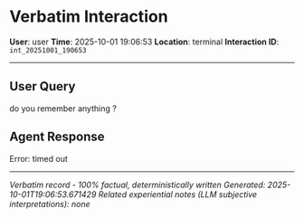 # Verbatim Interaction

**User**: user
**Time**: 2025-10-01 19:06:53
**Location**: terminal
**Interaction ID**: `int_20251001_190653`

---

## User Query

do you remember anything ?

## Agent Response

Error: timed out

---

*Verbatim record - 100% factual, deterministically written*
*Generated: 2025-10-01T19:06:53.671429*
*Related experiential notes (LLM subjective interpretations): none*
